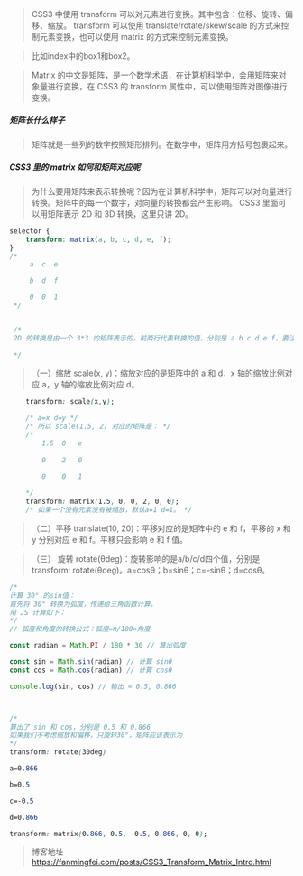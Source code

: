 > CSS3 中使用 transform 可以对元素进行变换。其中包含：位移、旋转、偏移、缩放。 transform 可以使用 translate/rotate/skew/scale 的方式来控制元素变换，也可以使用 matrix 的方式来控制元素变换。

> 比如index中的box1和box2。

> Matrix 的中文是矩阵，是一个数学术语，在计算机科学中，会用矩阵来对象量进行变换，在 CSS3 的 transform 属性中，可以使用矩阵对图像进行变换。


##### 矩阵长什么样子
> 矩阵就是一些列的数字按照矩形排列。在数学中，矩阵用方括号包裹起来。

##### CSS3 里的 matrix 如何和矩阵对应呢
> 为什么要用矩阵来表示转换呢？因为在计算机科学中，矩阵可以对向量进行转换。矩阵中的每一个数字，对向量的转换都会产生影响。
CSS3 里面可以用矩阵表示 2D 和 3D 转换，这里只讲 2D。

```css
selector {
    transform: matrix(a, b, c, d, e, f);
}
/* 
     a  c  e

     b  d  f

     0  0  1       
 */


 /* 
 2D 的转换是由一个 3*3 的矩阵表示的，前两行代表转换的值，分别是 a b c d e f，要注意是竖着排的，第一行代表 x 轴发生的变化，第二行代表 y 轴发生的变化，第三行代表 z 轴发生的变化，因为这里是 2D 不涉及 z 轴，所以这里是 0 0 1。
 
 */
```

> （一）缩放 scale(x, y)：缩放对应的是矩阵中的 a 和 d，x 轴的缩放比例对应 a，y 轴的缩放比例对应 d。

```css
    transform: scale(x,y);

    /* a=x d=y */
    /* 所以 scale(1.5, 2) 对应的矩阵是： */
    /* 
        1.5  0   e
 
        0    2   0 

        0    0   1
    
    */
    transform: matrix(1.5, 0, 0, 2, 0, 0);
    /* 如果一个没有元素没有被缩放，默认a=1 d=1。 */
```

> （二）平移 translate(10, 20)：平移对应的是矩阵中的 e 和 f，平移的 x 和 y 分别对应 e 和 f。平移只会影响 e 和 f 值。

> （三） 旋转 rotate(θdeg)：旋转影响的是a/b/c/d四个值，分别是
transform: rotate(θdeg)。a=cosθ；b=sinθ；c=-sinθ；d=cosθ。

```js
/* 
计算 30° 的sin值：
首先将 30° 转换为弧度，传递给三角函数计算。
用 JS 计算如下： 
*/
// 弧度和角度的转换公式：弧度=π/180×角度 

const radian = Math.PI / 180 * 30 // 算出弧度

const sin = Math.sin(radian) // 计算 sinθ
const cos = Math.cos(radian) // 计算 cosθ

console.log(sin, cos) // 输出 ≈ 0.5, 0.866




```

```css
/*
算出了 sin 和 cos，分别是 0.5 和 0.866
如果我们不考虑缩放和偏移，只旋转30°，矩阵应该表示为
*/
transform: rotate(30deg)

a=0.866

b=0.5

c=-0.5

d=0.866

transform: matrix(0.866, 0.5, -0.5, 0.866, 0, 0);


```


> 博客地址 https://fanmingfei.com/posts/CSS3_Transform_Matrix_Intro.html


